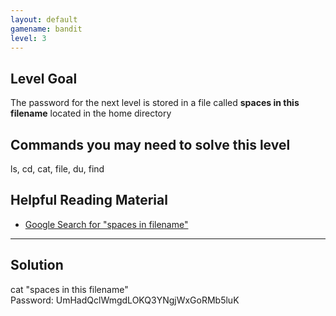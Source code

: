 ```yaml
---
layout: default
gamename: bandit
level: 3
---
```

Level Goal
----------
The password for the next level is stored in a file called **spaces
in this filename** located in the home directory

Commands you may need to solve this level
-----------------------------------------
ls, cd, cat, file, du, find

Helpful Reading Material
------------------------
- [Google Search for "spaces in filename"][]

[Google Search for "spaces in filename"]: https://www.google.com/search?q=spaces+in+filename


<hr />

## Solution
cat "spaces in this filename"
<br />
Password: UmHadQclWmgdLOKQ3YNgjWxGoRMb5luK
